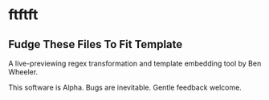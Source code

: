 # ftftft 
## Fudge These Files To Fit Template

A live-previewing regex transformation and template embedding tool by Ben Wheeler.

This software is Alpha. Bugs are inevitable. Gentle feedback welcome.

